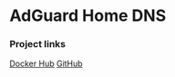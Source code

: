 # AdGuard Home DNS

### Project links
[Docker Hub](https://hub.docker.com/r/adguard/adguardhome)
[GitHub](https://github.com/AdguardTeam/AdGuardHome)


